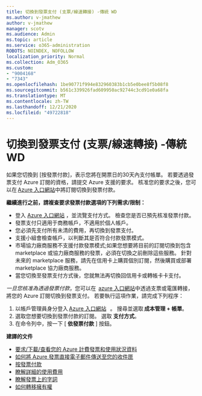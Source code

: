```yaml
---
title: 切換到發票支付 (支票/線速轉接) -傳統 WD
ms.author: v-jmathew
author: v-jmathew
manager: scotv
ms.audience: Admin
ms.topic: article
ms.service: o365-administration
ROBOTS: NOINDEX, NOFOLLOW
localization_priority: Normal
ms.collection: Adm_O365
ms.custom:
- "9004168"
- "7343"
ms.openlocfilehash: 1be90771f994e832960383b1cb5e0bee8f5b08f8
ms.sourcegitcommit: b561c339926fad609950ac92744c3cd91e0a68fa
ms.translationtype: MT
ms.contentlocale: zh-TW
ms.lasthandoff: 12/21/2020
ms.locfileid: "49722818"
---
```

# <a name="switch-to-invoice-pay-chequewire-transfer---legacy-wd"></a>切換到發票支付 (支票/線速轉接) -傳統 WD

如果您切換到 [按發票付款]，表示您將在開票日的30天內支付帳單。 若要透過發票支付 Azure 訂閱的資格，請提交 Azure 支援的要求。 核准您的要求之後，您可以在 [Azure 入口網站](https://portal.azure.com/)中將訂閱切換到發票付款。

**繼續進行之前，請複查要求發票付款選項的下列需求/限制：**

- 登入 [Azure 入口網站](https://portal.azure.com/) ，並流覽支付方式。 檢查您是否已預先核准發票付款。
- 發票支付只適用于商務帳戶，不適用於個人帳戶。
- 您必須先支付所有未清的費用，再切換到發票支付。
- 支援小組會檢查帳戶，以判斷其是否符合付款發票模式。
- 市場協力廠商服務不支援付款發票模式;如果您想要將目前的訂閱切換到包含 marketplace 或協力廠商服務的發票，必須在切換之前刪除這些服務。 針對未來的 marketplace 服務，請先在信用卡上購買個別訂閱，然後購買或部署 marketplace 協力廠商服務。
- 當您切換至發票支付方式後，您就無法再切換回信用卡或轉帳卡卡支付。

*一旦您核准為透過發票付款*，您可以在  [azure 入口網站](https://portal.azure.com/)中透過支票或電匯轉接，將您的 Azure 訂閱切換到發票支付。
若要執行這項作業，請完成下列程序：

1. 以帳戶管理員身分登入 [Azure 入口網站](https://portal.azure.com/)   。 搜尋並選取 **成本管理 + 帳單**。
2. 選取您想要切換到發票付款的訂閱。 選取 **支付方式**。
3. 在命令列中，按一下 [ **依發票付款** ] 按鈕。

**建譯的文件**

- [要求/下載/查看您的 Azure 計費發票和使用狀況資料](https://docs.microsoft.com/azure/billing/billing-download-azure-invoice-daily-usage-date)
- [如何將 Azure 發票直接電子郵件傳送至您的收件匣](https://docs.microsoft.com/azure/billing/billing-download-azure-invoice-daily-usage-date)
- [按發票付款](https://docs.microsoft.com/azure/billing/billing-how-to-pay-by-invoice)
- [瞭解詳細的使用費用](https://docs.microsoft.com/azure/billing/billing-understand-your-bill)
- [瞭解發票上的字詞](https://docs.microsoft.com/azure/billing/billing-understand-your-invoice)
- [如何轉移擁有權](https://docs.microsoft.com/azure/billing/billing-subscription-transfer)
